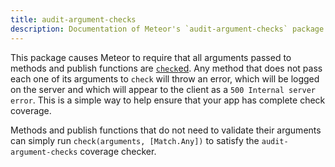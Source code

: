 ```yaml
---
title: audit-argument-checks
description: Documentation of Meteor's `audit-argument-checks` package.
---
```


This package causes Meteor to require that all arguments passed to methods and
publish functions are [`check`ed](#check). Any method that does not pass each
one of its arguments to `check` will throw an error, which will be logged on the
server and which will appear to the client as a
`500 Internal server error`. This is a simple way to help ensure that your
app has complete check coverage.

Methods and publish functions that do not need to validate their arguments can
simply run `check(arguments, [Match.Any])` to satisfy the
`audit-argument-checks` coverage checker.

